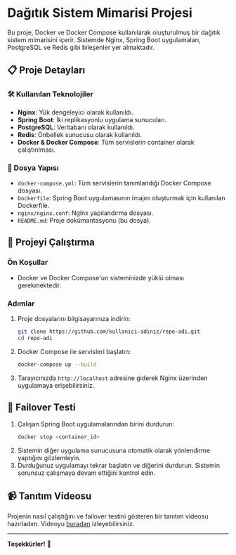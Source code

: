 
# Dağıtık Sistem Mimarisi Projesi

Bu proje, Docker ve Docker Compose kullanılarak oluşturulmuş bir dağıtık sistem mimarisini içerir. Sistemde Nginx, Spring Boot uygulamaları, PostgreSQL ve Redis gibi bileşenler yer almaktadır.

## 📋 Proje Detayları

### 🛠️ Kullanılan Teknolojiler
- **Nginx**: Yük dengeleyici olarak kullanıldı.
- **Spring Boot**: İki replikasyonlu uygulama sunucuları.
- **PostgreSQL**: Veritabanı olarak kullanıldı.
- **Redis**: Önbellek sunucusu olarak kullanıldı.
- **Docker & Docker Compose**: Tüm servislerin container olarak çalıştırılması.

### 📂 Dosya Yapısı
- `docker-compose.yml`: Tüm servislerin tanımlandığı Docker Compose dosyası.
- `Dockerfile`: Spring Boot uygulamasının imajını oluşturmak için kullanılan Dockerfile.
- `nginx/nginx.conf`: Nginx yapılandırma dosyası.
- `README.md`: Proje dokümantasyonu (bu dosya).

## 🚀 Projeyi Çalıştırma

### Ön Koşullar
- Docker ve Docker Compose'un sisteminizde yüklü olması gerekmektedir.

### Adımlar
1. Proje dosyalarını bilgisayarınıza indirin:
   ```bash
   git clone https://github.com/kullanici-adiniz/repo-adi.git
   cd repo-adi
   ```
2. Docker Compose ile servisleri başlatın:
   ```bash
   docker-compose up --build
   ```
3. Tarayıcınızda `http://localhost` adresine giderek Nginx üzerinden uygulamaya erişebilirsiniz.

## 🧪 Failover Testi
1. Çalışan Spring Boot uygulamalarından birini durdurun:
   ```bash
   docker stop <container_id>
   ```
2. Sistemin diğer uygulama sunucusuna otomatik olarak yönlendirme yaptığını gözlemleyin.
3. Durduğunuz uygulamayı tekrar başlatın ve diğerini durdurun. Sistemin sorunsuz çalışmaya devam ettiğini kontrol edin.

## 📹 Tanıtım Videosu
Projenin nasıl çalıştığını ve failover testini gösteren bir tanıtım videosu hazırladım. Videoyu [buradan](videolinki.mp4) izleyebilirsiniz.



---

**Teşekkürler!** 🎉
```

